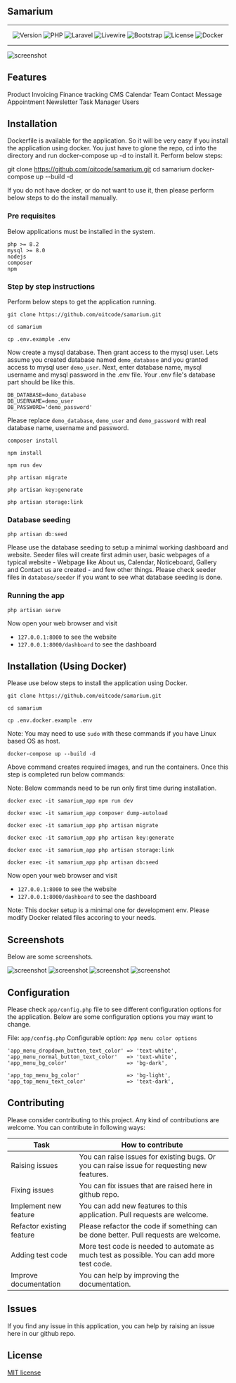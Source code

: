 ## Samarium

<!--
<div align="center">
# Samarium
</div>

<div align="center">
  <img src="screenshots/samarium-logo-1.png" alt="Samarium ERP logo">
</div>
-->

<hr />

<div align="center">
  <img src="https://img.shields.io/badge/Version-0.9.5-blue" alt="Version">  <img src="https://img.shields.io/badge/PHP-^8.2-474A8A" alt="PHP"> <img
  src="https://img.shields.io/badge/Laravel-^11.0-FA5B32" alt="Laravel"> <img src="https://img.shields.io/badge/Livewire-^3.0-AA3B62" alt="Livewire">
  <img src="https://img.shields.io/badge/Bootstrap-^4.0-AA2BE2" alt="Bootstrap"> <img src="https://img.shields.io/badge/License-MIT-7b2"
  alt="License"> <img src="https://img.shields.io/badge/Docker-Supported-7b2" alt="Docker">
</div>

<hr />


![screenshot](screenshots/screenshot-sale-invoice-create-1.gif)

## Features

Product
Invoicing
Finance tracking
CMS
Calendar
Team
Contact Message
Appointment
Newsletter
Task Manager
Users

## Installation

Dockerfile is available for the application. So it will be very easy if you install the application
using docker. You just have to glone the repo, cd into the directory and run docker-compose up -d to
install it. Perform below steps:

git clone https://github.com/oitcode/samarium.git
cd samarium
docker-compose up --build -d

If you do not have docker, or do not want to use it, then please perform below steps to do the install
manually.

### Pre requisites

Below applications must be installed in the system. 

```
php >= 8.2
mysql >= 8.0
nodejs
composer
npm
```

### Step by step instructions

Perform below steps to get the application running.

```
git clone https://github.com/oitcode/samarium.git
```

```
cd samarium
```

```
cp .env.example .env
```

Now create a mysql database. Then grant access to the mysql user. 
Lets assume you created database named `demo_database` and you granted
access to mysql user `demo_user`. Next, enter database name, mysql username
and mysql password in the .env file.  Your .env file's database part should
be like this.

```
DB_DATABASE=demo_database
DB_USERNAME=demo_user
DB_PASSWORD='demo_password'
```
Please replace `demo_database`, `demo_user` and `demo_password` with real
database name, username and password.

```
composer install
```

```
npm install
```

```
npm run dev
```

```
php artisan migrate
```

```
php artisan key:generate
```

```
php artisan storage:link
```

### Database seeding

`php artisan db:seed`

Please use the database seeding to setup a minimal working dashboard and
website. Seeder files will create first admin user, basic webpages
of a typical website - Webpage like About us, Calendar, Noticeboard,
Gallery and Contact us are created - and few other things. Please
check seeder files in `database/seeder` if you want to see what
database seeding is done.
 
### Running the app

`php artisan serve`

Now open your web browser and visit 
- `127.0.0.1:8000` to see the website
- `127.0.0.1:8000/dashboard` to see the dashboard

## Installation (Using Docker)

Please use below steps to install the application using Docker.

```
git clone https://github.com/oitcode/samarium.git
```

```
cd samarium
```

```
cp .env.docker.example .env
```

Note: You may need to use `sudo` with these commands if you have Linux based OS as host.

```
docker-compose up --build -d
```

Above command creates required images, and run the containers. Once this step is completed run below commands:

Note: Below commands need to be run only first time during installation.

```
docker exec -it samarium_app npm run dev
```

```
docker exec -it samarium_app composer dump-autoload
```

```
docker exec -it samarium_app php artisan migrate
```

```
docker exec -it samarium_app php artisan key:generate
```

```
docker exec -it samarium_app php artisan storage:link
```

```
docker exec -it samarium_app php artisan db:seed
```

Now open your web browser and visit 
- `127.0.0.1:8000` to see the website
- `127.0.0.1:8000/dashboard` to see the dashboard

Note: This docker setup is a minimal one for development env. Please modify Docker related files
accoring to your needs.

## Screenshots

Below are some screenshots.

![screenshot](screenshots/dashboard-screenshot-1.png)
![screenshot](screenshots/screenshot-product-list-1.png)
![screenshot](screenshots/screenshot-sale-invoice-list-1.png)
![screenshot](screenshots/screenshot-sale-invoice-display-finished-1.png)

<!--
## GIFs

![screenshot](screenshots/screenshot-gif-product-1.gif)

![screenshot](screenshots/create-webpage-1.gif)

![screenshot](screenshots/create-post-1.gif)
-->

## Configuration

Please check `app/config.php` file to see different configuration options
for the application. Below are some configuration options you may want to
change.  

File:                    `app/config.php`
Configurable option:     `App menu color options`

```
'app_menu_dropdown_button_text_color' => 'text-white',
'app_menu_normal_button_text_color'   => 'text-white',
'app_menu_bg_color'                   => 'bg-dark',

'app_top_menu_bg_color'               => 'bg-light',
'app_top_menu_text_color'             => 'text-dark',
```

## Contributing

Please consider contributing to this project. Any kind of contributions are welcome.
You can contribute in following ways:

Task    | How to contribute
------- | -----------
Raising issues | You can raise issues for existing bugs. Or you can raise issue for requesting new features.
Fixing issues | You can fix issues that are raised here in github repo.
Implement new feature | You can add new features to this application. Pull requests are welcome.
Refactor existing feature | Please refactor the code if something can be done better. Pull requests are welcome.
Adding test code | More test code is needed to automate as much test as possible. You can add more test code. 
Improve documentation | You can help by improving the documentation.

## Issues

If you find any issue in this application, you can help by raising an issue here in our github repo.

## License

[MIT license](https://opensource.org/licenses/MIT)
